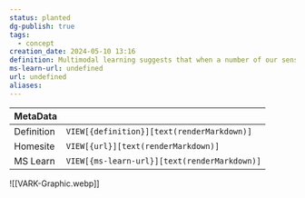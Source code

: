 ```yaml
---
status: planted
dg-publish: true
tags:
  - concept
creation_date: 2024-05-10 13:16
definition: Multimodal learning suggests that when a number of our senses – visual, auditory, kinaesthetic – are being engaged during learning, we understand and remember more.
ms-learn-url: undefined
url: undefined
aliases:
---
```


| MetaData   |                                              |
| ---------- | -------------------------------------------- |
| Definition | `VIEW[{definition}][text(renderMarkdown)]`   |
| Homesite   | `VIEW[{url}][text(renderMarkdown)]`          |
| MS Learn   | `VIEW[{ms-learn-url}][text(renderMarkdown)]` |
![[VARK-Graphic.webp]]